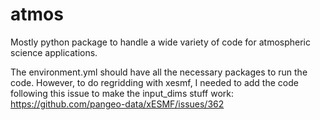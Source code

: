 # atmos
Mostly python package to handle a wide variety of code for atmospheric science applications. 

The environment.yml should have all the necessary packages to run the code. However, to do regridding with 
xesmf, I needed to add the code following this issue to make the input_dims stuff work: 
https://github.com/pangeo-data/xESMF/issues/362